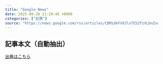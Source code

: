 ```yaml
---
title: "Google News"
date: 2025-09-28 11:29:48 +0900
categories: ["犯罪"]
source: "https://news.google.com/rss/articles/CBMidkFVX3lxTE52TzVLbnZxd3p0aFJhM0RFamU3UGlVb2podGprVGFiYi1QazlDM2Y5ZU5JRkdmUkNRZ281RUZZWUhnaGlVZDlJVWpneGVtVnRDaHZfaWxBQXptdkQ1TzJIMTNMYnZSdi1lU2wtd0ZNYzBZSGtYTXc?oc=5"
---
```


## 記事本文（自動抽出）
<body class="y0K44d EA71Tc" id="readabilityBody"></body>

[出典はこちら](https://news.google.com/rss/articles/CBMidkFVX3lxTE52TzVLbnZxd3p0aFJhM0RFamU3UGlVb2podGprVGFiYi1QazlDM2Y5ZU5JRkdmUkNRZ281RUZZWUhnaGlVZDlJVWpneGVtVnRDaHZfaWxBQXptdkQ1TzJIMTNMYnZSdi1lU2wtd0ZNYzBZSGtYTXc?oc=5)
